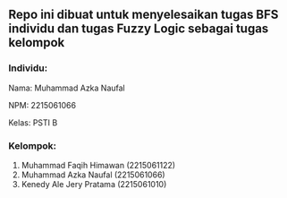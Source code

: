 ## Repo ini dibuat untuk menyelesaikan tugas BFS individu dan tugas Fuzzy Logic sebagai tugas kelompok


### Individu:

Nama: Muhammad Azka Naufal

NPM: 2215061066

Kelas: PSTI B


### Kelompok:

1. Muhammad Faqih Himawan (2215061122)
2. Muhammad Azka Naufal (2215061066)
3. Kenedy Ale Jery Pratama (2215061010)